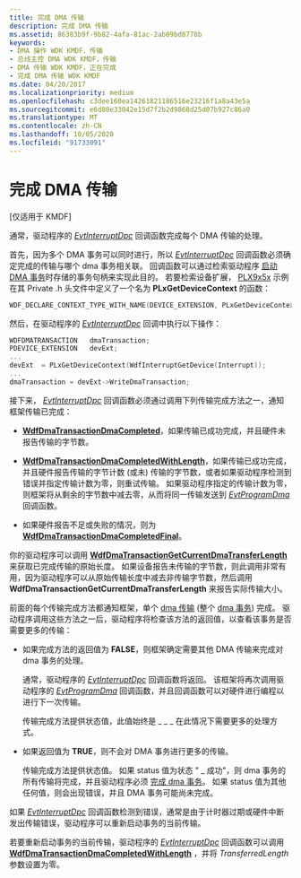 ```yaml
---
title: 完成 DMA 传输
description: 完成 DMA 传输
ms.assetid: 86383b9f-9b82-4afa-81ac-2ab09bd8778b
keywords:
- DMA 操作 WDK KMDF，传输
- 总线主控 DMA WDK KMDF，传输
- DMA 传输 WDK KMDF，正在完成
- 完成 DMA 传输 WDK KMDF
ms.date: 04/20/2017
ms.localizationpriority: medium
ms.openlocfilehash: c3dee160ea14261821186516e23216f1a8a43e5a
ms.sourcegitcommit: e6d80e33042e15d7f2b2d9868d25d07b927c86a0
ms.translationtype: MT
ms.contentlocale: zh-CN
ms.lasthandoff: 10/05/2020
ms.locfileid: "91733091"
---
```

# <a name="completing-a-dma-transfer"></a>完成 DMA 传输


\[仅适用于 KMDF\]




通常，驱动程序的 [*EvtInterruptDpc*](/windows-hardware/drivers/ddi/wdfinterrupt/nc-wdfinterrupt-evt_wdf_interrupt_dpc) 回调函数完成每个 DMA 传输的处理。

首先，因为多个 DMA 事务可以同时进行，所以 [*EvtInterruptDpc*](/windows-hardware/drivers/ddi/wdfinterrupt/nc-wdfinterrupt-evt_wdf_interrupt_dpc) 回调函数必须确定完成的传输与哪个 dma 事务相关联。 回调函数可以通过检索驱动程序 [启动 DMA 事务](starting-a-dma-transaction.md)时存储的事务句柄来实现此目的。 若要检索设备扩展， [PLX9x5x](/samples/browse/) 示例在其 Private .h 头文件中定义了一个名为 **PLxGetDeviceContext** 的函数：

```cpp
WDF_DECLARE_CONTEXT_TYPE_WITH_NAME(DEVICE_EXTENSION, PLxGetDeviceContext)
```

然后，在驱动程序的 [*EvtInterruptDpc*](/windows-hardware/drivers/ddi/wdfinterrupt/nc-wdfinterrupt-evt_wdf_interrupt_dpc) 回调中执行以下操作：

```cpp
WDFDMATRANSACTION   dmaTransaction;
PDEVICE_EXTENSION   devExt;
...
devExt  = PLxGetDeviceContext(WdfInterruptGetDevice(Interrupt));
...
dmaTransaction = devExt->WriteDmaTransaction;
```

接下来， [*EvtInterruptDpc*](/windows-hardware/drivers/ddi/wdfinterrupt/nc-wdfinterrupt-evt_wdf_interrupt_dpc) 回调函数必须通过调用下列传输完成方法之一，通知框架传输已完成：

-   [**WdfDmaTransactionDmaCompleted**](/windows-hardware/drivers/ddi/wdfdmatransaction/nf-wdfdmatransaction-wdfdmatransactiondmacompleted)，如果传输已成功完成，并且硬件未报告传输的字节数。

-   [**WdfDmaTransactionDmaCompletedWithLength**](/windows-hardware/drivers/ddi/wdfdmatransaction/nf-wdfdmatransaction-wdfdmatransactiondmacompletedwithlength)，如果传输已成功完成，并且硬件报告传输的字节计数 (或未) 传输的字节数，或者如果驱动程序检测到错误并指定传输计数为零，则重试传输。 如果驱动程序指定的传输计数为零，则框架将从剩余的字节数中减去零，从而将同一传输发送到 [*EvtProgramDma*](/windows-hardware/drivers/ddi/wdfdmatransaction/nc-wdfdmatransaction-evt_wdf_program_dma) 回调函数。

-   如果硬件报告不足或失败的情况，则为[**WdfDmaTransactionDmaCompletedFinal**](/windows-hardware/drivers/ddi/wdfdmatransaction/nf-wdfdmatransaction-wdfdmatransactiondmacompletedfinal)。

你的驱动程序可以调用 [**WdfDmaTransactionGetCurrentDmaTransferLength**](/windows-hardware/drivers/ddi/wdfdmatransaction/nf-wdfdmatransaction-wdfdmatransactiongetcurrentdmatransferlength) 来获取已完成传输的原始长度。 如果设备报告未传输的字节数，则此调用非常有用，因为驱动程序可以从原始传输长度中减去非传输字节数，然后调用 **WdfDmaTransactionGetCurrentDmaTransferLength** 来报告实际传输大小。

前面的每个传输完成方法都通知框架，单个 [dma 传输](dma-transactions-and-dma-transfers.md) (整个 [dma 事务](dma-transactions-and-dma-transfers.md)) 完成。 驱动程序调用这些方法之一后，驱动程序将检查该方法的返回值，以查看该事务是否需要更多的传输：

-   如果完成方法的返回值为 **FALSE**，则框架确定需要其他 DMA 传输来完成对 dma 事务的处理。

    通常，驱动程序的 [*EvtInterruptDpc*](/windows-hardware/drivers/ddi/wdfinterrupt/nc-wdfinterrupt-evt_wdf_interrupt_dpc) 回调函数将返回。 该框架将再次调用驱动程序的 [*EvtProgramDma*](/windows-hardware/drivers/ddi/wdfdmatransaction/nc-wdfdmatransaction-evt_wdf_program_dma) 回调函数，并且回调函数可以对硬件进行编程以进行下一次传输。

    传输完成方法提供状态值，此值始终是 \_ \_ \_ 在此情况下需要更多的处理方式。

-   如果返回值为 **TRUE**，则不会对 DMA 事务进行更多的传输。

    传输完成方法提供状态值。 如果 status 值为状态 " \_ 成功"，则 dma 事务的所有传输将完成，并且驱动程序必须 [完成 dma 事务](completing-a-dma-transaction.md)。 如果 status 值为其他任何值，则会出现错误，并且 DMA 事务可能尚未完成。

如果 [*EvtInterruptDpc*](/windows-hardware/drivers/ddi/wdfinterrupt/nc-wdfinterrupt-evt_wdf_interrupt_dpc) 回调函数检测到错误，通常是由于计时器过期或硬件中断发出传输错误，驱动程序可以重新启动事务的当前传输。

若要重新启动事务的当前传输，驱动程序的 [*EvtInterruptDpc*](/windows-hardware/drivers/ddi/wdfinterrupt/nc-wdfinterrupt-evt_wdf_interrupt_dpc) 回调函数可以调用 [**WdfDmaTransactionDmaCompletedWithLength**](/windows-hardware/drivers/ddi/wdfdmatransaction/nf-wdfdmatransaction-wdfdmatransactiondmacompletedwithlength) ，并将 *TransferredLength* 参数设置为零。

